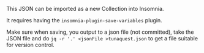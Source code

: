 This JSON can be imported as a new Collection into Insomnia.

It requires having the `insomnia-plugin-save-variables` plugin.

Make sure when saving, you output to a json file (not committed), take the JSON
file and do `jq -r '.' <jsonFile >tunaquest.json` to get a file suitable for
version control.

